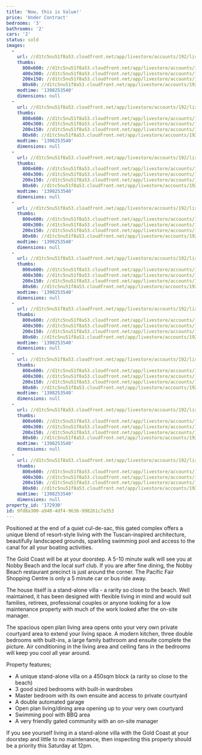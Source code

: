 ```yaml
---
title: 'Now, this is Value!'
price: 'Under Contract'
bedrooms: '3'
bathrooms: '2'
cars: '2'
status: sold
images:
  -
    url: //d1tc5nu51f8a53.cloudfront.net/app/livestore/accounts/192/listings/120608/images/1ss_8355942467_20140423094418.jpg
    thumbs:
      800x600: //d1tc5nu51f8a53.cloudfront.net/app/livestore/accounts/192/listings/120608/images/1ss_8355942467_20140423094418_800x600.jpg
      400x300: //d1tc5nu51f8a53.cloudfront.net/app/livestore/accounts/192/listings/120608/images/1ss_8355942467_20140423094418_400x300.jpg
      200x150: //d1tc5nu51f8a53.cloudfront.net/app/livestore/accounts/192/listings/120608/images/1ss_8355942467_20140423094418_200x150.jpg
      80x60: //d1tc5nu51f8a53.cloudfront.net/app/livestore/accounts/192/listings/120608/images/1ss_8355942467_20140423094418_80x60.jpg
    modtime: '1398253540'
    dimensions: null
  -
    url: //d1tc5nu51f8a53.cloudfront.net/app/livestore/accounts/192/listings/120608/images/6ss_7752983314_20140423094422.jpg
    thumbs:
      800x600: //d1tc5nu51f8a53.cloudfront.net/app/livestore/accounts/192/listings/120608/images/6ss_7752983314_20140423094422_800x600.jpg
      400x300: //d1tc5nu51f8a53.cloudfront.net/app/livestore/accounts/192/listings/120608/images/6ss_7752983314_20140423094422_400x300.jpg
      200x150: //d1tc5nu51f8a53.cloudfront.net/app/livestore/accounts/192/listings/120608/images/6ss_7752983314_20140423094422_200x150.jpg
      80x60: //d1tc5nu51f8a53.cloudfront.net/app/livestore/accounts/192/listings/120608/images/6ss_7752983314_20140423094422_80x60.jpg
    modtime: '1398253540'
    dimensions: null
  -
    url: //d1tc5nu51f8a53.cloudfront.net/app/livestore/accounts/192/listings/120608/images/4ss_7291214667_20140423094421.jpg
    thumbs:
      800x600: //d1tc5nu51f8a53.cloudfront.net/app/livestore/accounts/192/listings/120608/images/4ss_7291214667_20140423094421_800x600.jpg
      400x300: //d1tc5nu51f8a53.cloudfront.net/app/livestore/accounts/192/listings/120608/images/4ss_7291214667_20140423094421_400x300.jpg
      200x150: //d1tc5nu51f8a53.cloudfront.net/app/livestore/accounts/192/listings/120608/images/4ss_7291214667_20140423094421_200x150.jpg
      80x60: //d1tc5nu51f8a53.cloudfront.net/app/livestore/accounts/192/listings/120608/images/4ss_7291214667_20140423094421_80x60.jpg
    modtime: '1398253540'
    dimensions: null
  -
    url: //d1tc5nu51f8a53.cloudfront.net/app/livestore/accounts/192/listings/120608/images/9ss_44471067_20140423094425.jpg
    thumbs:
      800x600: //d1tc5nu51f8a53.cloudfront.net/app/livestore/accounts/192/listings/120608/images/9ss_44471067_20140423094425_800x600.jpg
      400x300: //d1tc5nu51f8a53.cloudfront.net/app/livestore/accounts/192/listings/120608/images/9ss_44471067_20140423094425_400x300.jpg
      200x150: //d1tc5nu51f8a53.cloudfront.net/app/livestore/accounts/192/listings/120608/images/9ss_44471067_20140423094425_200x150.jpg
      80x60: //d1tc5nu51f8a53.cloudfront.net/app/livestore/accounts/192/listings/120608/images/9ss_44471067_20140423094425_80x60.jpg
    modtime: '1398253540'
    dimensions: null
  -
    url: //d1tc5nu51f8a53.cloudfront.net/app/livestore/accounts/192/listings/120608/images/2ss_9912964870_20140423094419.jpg
    thumbs:
      800x600: //d1tc5nu51f8a53.cloudfront.net/app/livestore/accounts/192/listings/120608/images/2ss_9912964870_20140423094419_800x600.jpg
      400x300: //d1tc5nu51f8a53.cloudfront.net/app/livestore/accounts/192/listings/120608/images/2ss_9912964870_20140423094419_400x300.jpg
      200x150: //d1tc5nu51f8a53.cloudfront.net/app/livestore/accounts/192/listings/120608/images/2ss_9912964870_20140423094419_200x150.jpg
      80x60: //d1tc5nu51f8a53.cloudfront.net/app/livestore/accounts/192/listings/120608/images/2ss_9912964870_20140423094419_80x60.jpg
    modtime: '1398253540'
    dimensions: null
  -
    url: //d1tc5nu51f8a53.cloudfront.net/app/livestore/accounts/192/listings/120608/images/3ss_3670982416_20140423094420.jpg
    thumbs:
      800x600: //d1tc5nu51f8a53.cloudfront.net/app/livestore/accounts/192/listings/120608/images/3ss_3670982416_20140423094420_800x600.jpg
      400x300: //d1tc5nu51f8a53.cloudfront.net/app/livestore/accounts/192/listings/120608/images/3ss_3670982416_20140423094420_400x300.jpg
      200x150: //d1tc5nu51f8a53.cloudfront.net/app/livestore/accounts/192/listings/120608/images/3ss_3670982416_20140423094420_200x150.jpg
      80x60: //d1tc5nu51f8a53.cloudfront.net/app/livestore/accounts/192/listings/120608/images/3ss_3670982416_20140423094420_80x60.jpg
    modtime: '1398253540'
    dimensions: null
  -
    url: //d1tc5nu51f8a53.cloudfront.net/app/livestore/accounts/192/listings/120608/images/8ss_3419120833_20140423094424.jpg
    thumbs:
      800x600: //d1tc5nu51f8a53.cloudfront.net/app/livestore/accounts/192/listings/120608/images/8ss_3419120833_20140423094424_800x600.jpg
      400x300: //d1tc5nu51f8a53.cloudfront.net/app/livestore/accounts/192/listings/120608/images/8ss_3419120833_20140423094424_400x300.jpg
      200x150: //d1tc5nu51f8a53.cloudfront.net/app/livestore/accounts/192/listings/120608/images/8ss_3419120833_20140423094424_200x150.jpg
      80x60: //d1tc5nu51f8a53.cloudfront.net/app/livestore/accounts/192/listings/120608/images/8ss_3419120833_20140423094424_80x60.jpg
    modtime: '1398253540'
    dimensions: null
  -
    url: //d1tc5nu51f8a53.cloudfront.net/app/livestore/accounts/192/listings/120608/images/5ss_7241441948_20140423094422.jpg
    thumbs:
      800x600: //d1tc5nu51f8a53.cloudfront.net/app/livestore/accounts/192/listings/120608/images/5ss_7241441948_20140423094422_800x600.jpg
      400x300: //d1tc5nu51f8a53.cloudfront.net/app/livestore/accounts/192/listings/120608/images/5ss_7241441948_20140423094422_400x300.jpg
      200x150: //d1tc5nu51f8a53.cloudfront.net/app/livestore/accounts/192/listings/120608/images/5ss_7241441948_20140423094422_200x150.jpg
      80x60: //d1tc5nu51f8a53.cloudfront.net/app/livestore/accounts/192/listings/120608/images/5ss_7241441948_20140423094422_80x60.jpg
    modtime: '1398253540'
    dimensions: null
  -
    url: //d1tc5nu51f8a53.cloudfront.net/app/livestore/accounts/192/listings/120608/images/7ss_6752709006_20140423094423.jpg
    thumbs:
      800x600: //d1tc5nu51f8a53.cloudfront.net/app/livestore/accounts/192/listings/120608/images/7ss_6752709006_20140423094423_800x600.jpg
      400x300: //d1tc5nu51f8a53.cloudfront.net/app/livestore/accounts/192/listings/120608/images/7ss_6752709006_20140423094423_400x300.jpg
      200x150: //d1tc5nu51f8a53.cloudfront.net/app/livestore/accounts/192/listings/120608/images/7ss_6752709006_20140423094423_200x150.jpg
      80x60: //d1tc5nu51f8a53.cloudfront.net/app/livestore/accounts/192/listings/120608/images/7ss_6752709006_20140423094423_80x60.jpg
    modtime: '1398253540'
    dimensions: null
property_id: '172930'
id: 9fd8a300-a940-4df4-9636-998261c7a353
---
```

Positioned at the end of a quiet cul-de-sac, this gated complex offers a unique blend of resort-style living with the Tuscan-inspired architecture, beautifully landscaped grounds, sparkling swimming pool and access to the canal for all your boating activities.

The Gold Coast will be at your doorstep. A 5-10 minute walk will see you at Nobby Beach and the local surf club. If you are after fine dining, the Nobby Beach restaurant precinct is just around the corner. The Pacific Fair Shopping Centre is only a 5 minute car or bus ride away.

The house itself is a stand-alone villa - a rarity so close to the beach. Well maintained, it has been designed with flexible living in mind and would suit families, retirees, professional couples or anyone looking for a low maintenance property with much of the work looked after the on-site manager.

The spacious open plan living area opens onto your very own private courtyard area to extend your living space. A modern kitchen, three double bedrooms with built-ins, a large family bathroom and ensuite complete the picture. Air conditioning in the living area and ceiling fans in the bedrooms will keep you cool all year around.

Property features;
-	A unique stand-alone villa on a 450sqm block (a rarity so close to the beach)
-	3 good sized bedrooms with built-in wardrobes
-	Master bedroom with its own ensuite and access to private courtyard
-	A double automated garage
-	Open plan living/dining area opening up to your very own courtyard
-	Swimming pool with BBQ area
-	A very friendly gated community with an on-site manager

If you see yourself living in a stand-alone villa with the Gold Coast at your doorstep and little to no maintenance, then inspecting this property should be a priority this Saturday at 12pm.